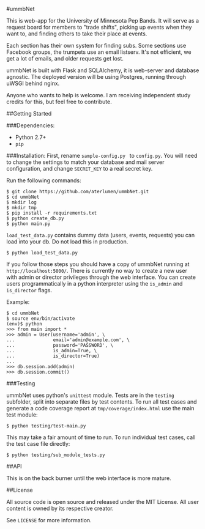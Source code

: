 #ummbNet

This is web-app for the University of Minnesota Pep Bands. It will serve as a request board for members to "trade shifts", picking up events when they want to, and finding others to take their place at events.


Each section has their own system for finding subs. Some sections use Facebook groups, the trumpets use an email listserv. It's not efficient, we get a lot of emails, and older requests get lost.


ummbNet is built with Flask and SQLAlchemy, it is web-server and database agnostic. The deployed version will be using Postgres, running through uWSGI behind nginx.


Anyone who wants to help is welcome. I am receiving independent study credits for this, but feel free to contribute.


##Getting Started

###Dependencies:

+ Python 2.7+
+ `pip`

###Installation:
First, rename `sample-config.py	` to `config.py`. You will need to change the settings to match your database and mail server configuration, and change `SECRET_KEY` to a real secret key.

Run the following commands:

    $ git clone https://github.com/aterlumen/ummbNet.git
    $ cd ummbNet
    $ mkdir log
    $ mkdir tmp
    $ pip install -r requirements.txt
    $ python create_db.py
    $ python main.py

`load_test_data.py` contains dummy data (users, events, requests) you can load into your db. Do not load this in production.

    $ python load_test_data.py

If you follow those steps you should have a copy of ummbNet running at `http://localhost:5000/`. There is currently no way to create a new user with admin or director privileges through the web interface. You can create users programmatically in a python interpreter using the `is_admin` and `is_director` flags. 

Example:

    $ cd ummbNet
    $ source env/bin/activate
    (env)$ python
    >>> from main import *
    >>> admin = User(username='admin', \
    ...              email='admin@example.com', \
    ...              password='PASSWORD', \
    ...              is_admin=True, \
    ...              is_director=True)
    ...
    >>> db.session.add(admin)
    >>> db.session.commit()

###Testing

ummbNet uses python's `unittest` module. Tests are in the `testing` subfolder, split into separate files by test contents. To run all test cases and generate a code coverage report at `tmp/coverage/index.html` use the main test module:

    $ python testing/test-main.py

This may take a fair amount of time to run. To run individual test cases, call the test case file directly:

    $ python testing/sub_module_tests.py

##API

This is on the back burner until the web interface is more mature.


##License

All source code is open source and released under the MIT License. All user content is owned by its respective creator.

See `LICENSE` for more information.